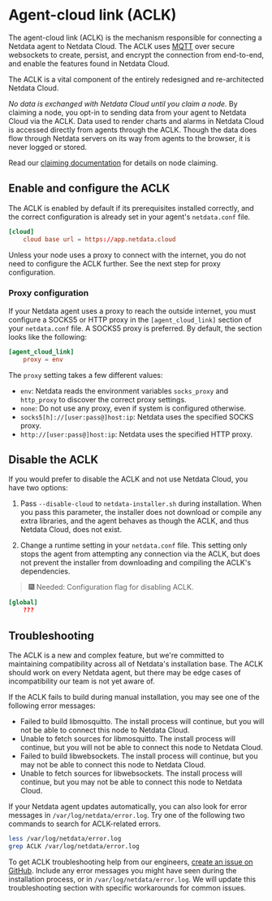<!--
---
title: "Agent-cloud link (ACLK)"
description: "The agent-cloud link (ACLK) is the mechanism responsible for connecting a Netdata agent to Netdata Cloud. 
The ACLK uses MQTT over secure websockets to create, persist, and encrypt the connection from end-to-end, and enable 
the features found in Netdata Cloud."
date: 2020-03-26
custom_edit_url: https://github.com/netdata/netdata/edit/master/aclk/README.md
---
-->

# Agent-cloud link (ACLK)

The agent-cloud link (ACLK) is the mechanism responsible for connecting a Netdata agent to Netdata Cloud. The ACLK uses
[MQTT](https://en.wikipedia.org/wiki/MQTT) over secure websockets to create, persist, and encrypt the connection from
end-to-end, and enable the features found in Netdata Cloud.

The ACLK is a vital component of the entirely redesigned and re-architected Netdata Cloud.

_No data is exchanged with Netdata Cloud until you claim a node._ By claiming a node, you opt-in to sending data from
your agent to Netdata Cloud via the ACLK. Data used to render charts and alarms in Netdata Cloud is accessed directly
from agents through the ACLK. Though the data does flow through Netdata servers on its way from agents to the browser,
it is never logged or stored.

Read our [claiming documentation](../claim/README.md) for details on node claiming.

## Enable and configure the ACLK

The ACLK is enabled by default if its prerequisites installed correctly, and the correct configuration is already set in
your agent's `netdata.conf` file.

```conf
[cloud]
    cloud base url = https://app.netdata.cloud
```

Unless your node uses a proxy to connect with the internet, you do not need to configure the ACLK further. See the next
step for proxy configuration.

### Proxy configuration

If your Netdata agent uses a proxy to reach the outside internet, you must configure a SOCKS5 or HTTP proxy in the
`[agent_cloud_link]` section of your `netdata.conf` file. A SOCKS5 proxy is preferred. By default, the section looks
like the following:

```conf
[agent_cloud_link]
    proxy = env
```

The `proxy` setting takes a few different values:

-   `env`: Netdata reads the environment variables `socks_proxy` and `http_proxy` to discover the correct
    proxy settings.
-   `none`: Do not use any proxy, even if system is configured otherwise.
-   `socks5[h]://[user:pass@]host:ip`: Netdata uses the specified SOCKS proxy.
-   `http://[user:pass@]host:ip`: Netdata uses the specified HTTP proxy.

## Disable the ACLK

If you would prefer to disable the ACLK and not use Netdata Cloud, you have two options:

1.  Pass `--disable-cloud` to `netdata-installer.sh` during installation. When you pass this parameter, the installer
    does not download or compile any extra libraries, and the agent behaves as though the ACLK, and thus Netdata Cloud,
    does not exist.

2.  Change a runtime setting in your `netdata.conf` file. This setting only stops the agent from attempting any
    connection via the ACLK, but does not prevent the installer from downloading and compiling the ACLK's dependencies.

> 🎆 Needed: Configuration flag for disabling ACLK.

```conf
[global]
    ???
```

## Troubleshooting

The ACLK is a new and complex feature, but we're committed to maintaining compatibility across all of Netdata's
installation base. The ACLK should work on every Netdata agent, but there may be edge cases of incompatibility our team
is not yet aware of.

If the ACLK fails to build during manual installation, you may see one of the following error messages:

-   Failed to build libmosquitto. The install process will continue, but you will not be able to connect this node to
    Netdata Cloud.
-   Unable to fetch sources for libmosquitto. The install process will continue, but you will not be able to connect
    this node to Netdata Cloud.
-   Failed to build libwebsockets. The install process will continue, but you may not be able to connect this node to
    Netdata Cloud.
-   Unable to fetch sources for libwebsockets. The install process will continue, but you may not be able to connect
    this node to Netdata Cloud.

If your Netdata agent updates automatically, you can also look for error messages in `/var/log/netdata/error.log`. Try
one of the following two commands to search for ACLK-related errors.

```bash
less /var/log/netdata/error.log
grep ACLK /var/log/netdata/error.log
```

To get ACLK troubleshooting help from our engineers, [create an issue on
GitHub](https://github.com/netdata/netdata/issues/new?labels=bug%2C+needs+triage%2C+ACLK&template=bug_report.md&title=The+installer+failed+to+prepare+the+required+dependencies+for+Netdata+Cloud+functionality).
Include any error messages you might have seen during the installation process, or in `/var/log/netdata/error.log`. We
will update this troubleshooting section with specific workarounds for common issues.
